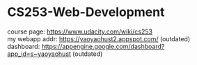 CS253-Web-Development
=====================
course page: https://www.udacity.com/wiki/cs253  
my webapp addr: https://yaoyaohust2.appspot.com/ (outdated)  
dashboard: https://appengine.google.com/dashboard?app_id=s~yaoyaohust (outdated)  

